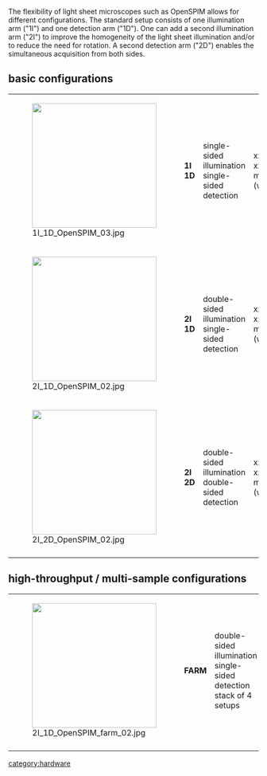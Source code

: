 ---
---
The flexibility of light sheet microscopes such as OpenSPIM allows for
different configurations. The standard setup consists of one
illumination arm ("1I") and one detection arm ("1D"). One can add a
second illumination arm ("2I") to improve the homogeneity of the light
sheet illumination and/or to reduce the need for rotation. A second
detection arm ("2D") enables the simultaneous acquisition from both
sides.

## basic configurations

<table>
<tbody>
<tr class="odd">
<td><figure>
<img src="1I_1D_OpenSPIM_03.jpg" title="1I_1D_OpenSPIM_03.jpg" width="250" alt="" /><figcaption>1I_1D_OpenSPIM_03.jpg</figcaption>
</figure></td>
<td><p><strong>1I 1D</strong></p></td>
<td><p>single-sided illumination<br />
single-sided detection</p></td>
<td><p>xxx / xxx mm (w/d)</p></td>
</tr>
<tr class="even">
<td><figure>
<img src="2I_1D_OpenSPIM_02.jpg" title="2I_1D_OpenSPIM_02.jpg" width="250" alt="" /><figcaption>2I_1D_OpenSPIM_02.jpg</figcaption>
</figure></td>
<td><p><strong>2I 1D</strong></p></td>
<td><p>double-sided illumination<br />
single-sided detection</p></td>
<td><p>xxx / xxx mm (w/d)</p></td>
</tr>
<tr class="odd">
<td><figure>
<img src="2I_2D_OpenSPIM_02.jpg" title="2I_2D_OpenSPIM_02.jpg" width="250" alt="" /><figcaption>2I_2D_OpenSPIM_02.jpg</figcaption>
</figure></td>
<td><p><strong>2I 2D</strong></p></td>
<td><p>double-sided illumination<br />
double-sided detection</p></td>
<td><p>xxx / xxx mm (w/d)</p></td>
</tr>
<tr class="even">
<td></td>
<td></td>
<td></td>
<td></td>
</tr>
</tbody>
</table>

## high-throughput / multi-sample configurations

<table>
<tbody>
<tr class="odd">
<td><figure>
<img src="2I_1D_OpenSPIM_farm_02.jpg" title="2I_1D_OpenSPIM_farm_02.jpg" width="250" alt="" /><figcaption>2I_1D_OpenSPIM_farm_02.jpg</figcaption>
</figure></td>
<td><p><strong>FARM</strong></p></td>
<td><p>double-sided illumination<br />
single-sided detection<br />
stack of 4 setups</p></td>
<td><p>xxx / xxx / xxx mm (w/d/h)</p></td>
</tr>
<tr class="even">
<td></td>
<td></td>
<td></td>
<td></td>
</tr>
</tbody>
</table>

[category:hardware](category:hardware "wikilink")
